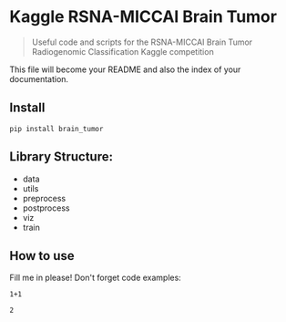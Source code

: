 # Kaggle RSNA-MICCAI Brain Tumor
> Useful code and scripts for the RSNA-MICCAI Brain Tumor Radiogenomic Classification Kaggle competition


This file will become your README and also the index of your documentation.

## Install

`pip install brain_tumor`

## Library Structure:
- data
- utils
- preprocess
- postprocess
- viz
- train

## How to use

Fill me in please! Don't forget code examples:

```
1+1
```




    2


